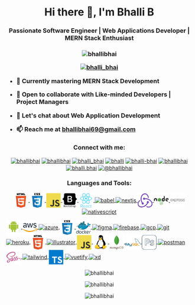 <h1 align="center">Hi there 👋, I'm Bhalli B</h1>
<h3 align="center">Passionate Software Engineer | Web Applications Developer | MERN Stack Enthusiast<h3>

<p align="center">
  <img src="https://komarev.com/ghpvc/?username=bhallibhai&label=Profile%20views&color=0e75b6&style=flat" alt="bhallibhai" />
</p>

<p align="center">
  <a href="https://twitter.com/bhalli_bhai" target="_blank">
    <img src="https://img.shields.io/twitter/follow/bhalli_bhai?logo=twitter&style=for-the-badge" alt="bhalli_bhai" />
  </a>
</p>

- 🌱 Currently mastering **MERN Stack Development**

- 👯 Open to collaborate with **Like-minded Developers | Project Managers**

- 💬 Let's chat about **Web Application Development**

- 📫 Reach me at **bhallibhai69@gmail.com**

<h3 align="center">Connect with me:</h3>
<p align="center">
    <a href="https://codepen.io/bhallibhai" target="_blank"><img align="center" src="https://raw.githubusercontent.com/rahuldkjain/github-profile-readme-generator/master/src/images/icons/Social/codepen.svg" alt="bhallibhai" height="30" width="40" /></a>
    <a href="https://dev.to/bhallibhai" target="_blank"><img align="center" src="https://raw.githubusercontent.com/rahuldkjain/github-profile-readme-generator/master/src/images/icons/Social/devto.svg" alt="bhallibhai" height="30" width="40" /></a>
    <a href="https://twitter.com/bhalli_bhai" target="_blank"><img align="center" src="https://raw.githubusercontent.com/rahuldkjain/github-profile-readme-generator/master/src/images/icons/Social/twitter.svg" alt="bhalli_bhai" height="30" width="40" /></a>
    <a href="https://linkedin.com/in/bhalli" target="_blank"><img align="center" src="https://raw.githubusercontent.com/rahuldkjain/github-profile-readme-generator/master/src/images/icons/Social/linked-in-alt.svg" alt="bhalli" height="30" width="40" /></a>
    <a href="https://stackoverflow.com/users/bhalli-bhai" target="_blank"><img align="center" src="https://raw.githubusercontent.com/rahuldkjain/github-profile-readme-generator/master/src/images/icons/Social/stack-overflow.svg" alt="bhalli-bhai" height="30" width="40" /></a>
    <a href="https://codesandbox.com/bhallibhai" target="_blank"><img align="center" src="https://raw.githubusercontent.com/rahuldkjain/github-profile-readme-generator/master/src/images/icons/Social/codesandbox.svg" alt="bhallibhai" height="30" width="40" /></a>
    <a href="https://instagram.com/bhalli.bhai" target="_blank"><img align="center" src="https://raw.githubusercontent.com/rahuldkjain/github-profile-readme-generator/master/src/images/icons/Social/instagram.svg" alt="bhalli.bhai" height="30" width="40" /></a>
    <a href="https://medium.com/@bhallibhai" target="_blank"><img align="center" src="https://raw.githubusercontent.com/rahuldkjain/github-profile-readme-generator/master/src/images/icons/Social/medium.svg" alt="@bhallibhai" height="30" width="40" /></a>
</p>

<h3 align="center">Languages and Tools:</h3>
<p align="center">
    <a href="https://www.w3.org/html/" target="_blank" rel="noreferrer"> 
        <img align="center" src="https://raw.githubusercontent.com/devicons/devicon/master/icons/html5/html5-original-wordmark.svg" alt="html5" width="40" height="40"/> 
    </a> 
        <a href="https://www.w3schools.com/css/" target="_blank" rel="noreferrer"> 
        <img align="center" src="https://raw.githubusercontent.com/devicons/devicon/master/icons/css3/css3-original-wordmark.svg" alt="css3" width="40" height="40"/> 
    </a>
    <a href="https://developer.mozilla.org/en-US/docs/Web/JavaScript" target="_blank" rel="noreferrer"> 
        <img align="center" src="https://raw.githubusercontent.com/devicons/devicon/master/icons/javascript/javascript-original.svg" alt="javascript" width="40" height="40"/> 
    </a>
    <a href="https://getbootstrap.com" target="_blank" rel="noreferrer"> 
        <img align="center" src="https://raw.githubusercontent.com/devicons/devicon/master/icons/bootstrap/bootstrap-plain-wordmark.svg" alt="bootstrap" width="40" height="40"/> 
    </a>
    <a href="https://reactjs.org/" target="_blank" rel="noreferrer"> 
        <img align="center" src="https://raw.githubusercontent.com/devicons/devicon/master/icons/react/react-original-wordmark.svg" alt="react" width="40" height="40"/> 
    </a> 
    <a href="https://babeljs.io/" target="_blank" rel="noreferrer"> 
        <img align="center" src="https://www.vectorlogo.zone/logos/babeljs/babeljs-icon.svg" alt="babel" width="40" height="40"/> 
    </a> 
    <a href="https://nextjs.org/" target="_blank" rel="noreferrer"> 
        <img align="center" src="https://cdn.worldvectorlogo.com/logos/nextjs-2.svg" alt="nextjs" width="40" height="40"/> 
    </a>
    <a href="https://redux.js.org" target="_blank" rel="noreferrer"> 
        <img align="center" src="https://raw.githubusercontent.com/devicons/devicon/master/icons/redux/redux-original.svg" alt="redux" width="40" height="40"/> 
    </a> 
    <a href="https://nodejs.org" target="_blank" rel="noreferrer"> 
        <img align="center" src="https://raw.githubusercontent.com/devicons/devicon/master/icons/nodejs/nodejs-original-wordmark.svg" alt="nodejs" width="40" height="40"/> 
    </a>
    <a href="https://expressjs.com" target="_blank" rel="noreferrer"> 
        <img align="center" src="https://raw.githubusercontent.com/devicons/devicon/master/icons/express/express-original-wordmark.svg" alt="express" width="40" height="40"/> 
    </a>
    <a href="https://nativescript.org/" target="_blank" rel="noreferrer"> 
        <img align="center" src="https://raw.githubusercontent.com/detain/svg-logos/780f25886640cef088af994181646db2f6b1a3f8/svg/nativescript.svg" alt="nativescript" width="40" height="40"/>
    </a>
    <p align="left"> 
        <a href="https://developer.android.com" target="_blank" rel="noreferrer"> 
            <img align="center" src="https://raw.githubusercontent.com/devicons/devicon/master/icons/android/android-original-wordmark.svg" alt="android" width="40" height="40"/> 
        </a> 
        <a href="https://aws.amazon.com" target="_blank" rel="noreferrer"> 
            <img align="center" src="https://raw.githubusercontent.com/devicons/devicon/master/icons/amazonwebservices/amazonwebservices-original-wordmark.svg" alt="aws" width="40" height="40"/> 
        </a>
        <a href="https://azure.microsoft.com/en-in/" target="_blank" rel="noreferrer"> 
            <img align="center" src="https://www.vectorlogo.zone/logos/microsoft_azure/microsoft_azure-icon.svg" alt="azure" width="40" height="40"/> 
        </a>  
        <a href="https://www.w3schools.com/css/" target="_blank" rel="noreferrer"> 
            <img align="center" src="https://raw.githubusercontent.com/devicons/devicon/master/icons/css3/css3-original-wordmark.svg" alt="css3" width="40" height="40"/> 
        </a> 
        <a href="https://www.docker.com/" target="_blank" rel="noreferrer"> 
            <img align="center" src="https://raw.githubusercontent.com/devicons/devicon/master/icons/docker/docker-original-wordmark.svg" alt="docker" width="40" height="40"/> 
        </a>  
        <a href="https://www.figma.com/" target="_blank" rel="noreferrer"> 
            <img align="center" src="https://www.vectorlogo.zone/logos/figma/figma-icon.svg" alt="figma" width="40" height="40"/> 
        </a> 
        <a href="https://firebase.google.com/" target="_blank" rel="noreferrer"> 
            <img align="center" src="https://www.vectorlogo.zone/logos/firebase/firebase-icon.svg" alt="firebase" width="40" height="40"/> 
        </a>
        <a href="https://cloud.google.com" target="_blank" rel="noreferrer"> 
            <img align="center" src="https://www.vectorlogo.zone/logos/google_cloud/google_cloud-icon.svg" alt="gcp" width="40" height="40"/> 
        </a> 
        <a href="https://git-scm.com/" target="_blank" rel="noreferrer"> 
            <img align="center" src="https://www.vectorlogo.zone/logos/git-scm/git-scm-icon.svg" alt="git" width="40" height="40"/> 
        </a> 
        <a href="https://heroku.com" target="_blank" rel="noreferrer"> 
            <img align="center" src="https://www.vectorlogo.zone/logos/heroku/heroku-icon.svg" alt="heroku" width="40" height="40"/> 
        </a> 
        <a href="https://www.w3.org/html/" target="_blank" rel="noreferrer"> 
            <img align="center" src="https://raw.githubusercontent.com/devicons/devicon/master/icons/html5/html5-original-wordmark.svg" alt="html5" width="40" height="40"/> </a> 
        <a href="https://www.adobe.com/in/products/illustrator.html" target="_blank" rel="noreferrer"> 
            <img align="center" src="https://www.vectorlogo.zone/logos/adobe_illustrator/adobe_illustrator-icon.svg" alt="illustrator" width="40" height="40"/> </a> 
        <a href="https://developer.mozilla.org/en-US/docs/Web/JavaScript" target="_blank" rel="noreferrer"> 
            <img align="center" src="https://raw.githubusercontent.com/devicons/devicon/master/icons/javascript/javascript-original.svg" alt="javascript" width="40" height="40"/> </a> 
        <a href="https://www.linux.org/" target="_blank" rel="noreferrer"> 
            <img align="center" src="https://raw.githubusercontent.com/devicons/devicon/master/icons/linux/linux-original.svg" alt="linux" width="40" height="40"/> </a> 
        <a href="https://www.mongodb.com/" target="_blank" rel="noreferrer"> 
            <img align="center" src="https://raw.githubusercontent.com/devicons/devicon/master/icons/mongodb/mongodb-original-wordmark.svg" alt="mongodb" width="40" height="40"/> 
        </a> 
        <a href="https://www.mysql.com/" target="_blank" rel="noreferrer"> 
            <img align="center" src="https://raw.githubusercontent.com/devicons/devicon/master/icons/mysql/mysql-original-wordmark.svg" alt="mysql" width="40" height="40"/> 
        </a> 
        <a href="https://www.photoshop.com/en" target="_blank" rel="noreferrer"> 
            <img align="center" src="https://raw.githubusercontent.com/devicons/devicon/master/icons/photoshop/photoshop-line.svg" alt="photoshop" width="40" height="40"/> 
        </a> 
        <a href="https://postman.com" target="_blank" rel="noreferrer"> 
            <img align="center" src="https://www.vectorlogo.zone/logos/getpostman/getpostman-icon.svg" alt="postman" width="40" height="40"/> 
        </a> 
        <!-- <a href="https://reactnative.dev/" target="_blank" rel="noreferrer"> 
            <img align="center" src="https://reactnative.dev/img align="center"/header_logo.svg" alt="reactnative" width="40" height="40"/> 
        </a>  -->
        <a href="https://sass-lang.com" target="_blank" rel="noreferrer"> 
            <img align="center" src="https://raw.githubusercontent.com/devicons/devicon/master/icons/sass/sass-original.svg" alt="sass" width="40" height="40"/> 
        </a> 
        <a href="https://tailwindcss.com/" target="_blank" rel="noreferrer"> 
            <img align="center" src="https://www.vectorlogo.zone/logos/tailwindcss/tailwindcss-icon.svg" alt="tailwind" width="40" height="40"/> 
        </a> 
        <a href="https://www.typescriptlang.org/" target="_blank" rel="noreferrer"> 
            <img align="center" src="https://raw.githubusercontent.com/devicons/devicon/master/icons/typescript/typescript-original.svg" alt="typescript" width="40" height="40"/> 
        </a> 
        <a href="https://vuetifyjs.com/en/" target="_blank" rel="noreferrer">
            <img align="center" src="https://bestofjs.org/logos/vuetify.svg" alt="vuetify" width="40" height="40"/> 
        </a> 
        <a href="https://www.adobe.com/products/xd.html" target="_blank" rel="noreferrer"> 
            <img align="center" src="https://cdn.worldvectorlogo.com/logos/adobe-xd.svg" alt="xd" width="40" height="40"/> 
        </a> 
    </p>
</p>

<p align="center">
  <img src="https://github-readme-stats.vercel.app/api/top-langs?username=bhallibhai&show_icons=true&locale=en&layout=compact" alt="bhallibhai" />
</p>

<p align="center">
  <img src="https://github-readme-stats.vercel.app/api?username=bhallibhai&show_icons=true&locale=en" alt="bhallibhai" />
</p>

<p align="center">
  <img src="https://github-readme-streak-stats.herokuapp.com/?user=bhallibhai&width=100%" alt="bhallibhai" />
</p>
